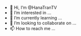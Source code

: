 - 👋 Hi, I’m @HanaTranTV
- 👀 I’m interested in ...
- 🌱 I’m currently learning ...
- 💞️ I’m looking to collaborate on ...
- 📫 How to reach me ...

<!---
HanaTranTV/HanaTranTV is a ✨ special ✨ repository because its `README.md` (this file) appears on your GitHub profile.
You can click the Preview link to take a look at your changes.
--->
